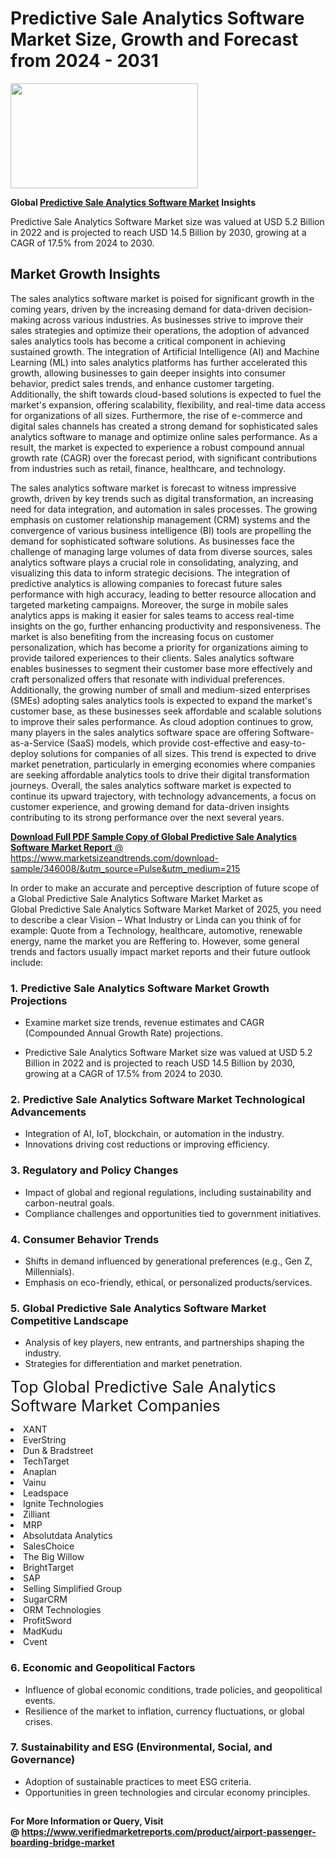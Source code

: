 <H1>Predictive Sale Analytics Software Market Size, Growth and Forecast from 2024 - 2031</H1><img class="aligncenter size-medium wp-image-584254" src="https://thirdeyenews.in/wp-content/uploads/2024/09/Global-Market-Research-300x168.jpeg" alt="" width="300" height="168" /><p><strong>Global&nbsp;<a href="https://www.marketsizeandtrends.com/download-sample/346008/&amp;utm_source=Pulse&amp;utm_medium=215">Predictive Sale Analytics Software Market</a> Insights</strong></p><p>Predictive Sale Analytics Software Market size was valued at USD 5.2 Billion in 2022 and is projected to reach USD 14.5 Billion by 2030, growing at a CAGR of 17.5% from 2024 to 2030.</p><p><h2>Market Growth Insights</h2> <p>The sales analytics software market is poised for significant growth in the coming years, driven by the increasing demand for data-driven decision-making across various industries. As businesses strive to improve their sales strategies and optimize their operations, the adoption of advanced sales analytics tools has become a critical component in achieving sustained growth. The integration of Artificial Intelligence (AI) and Machine Learning (ML) into sales analytics platforms has further accelerated this growth, allowing businesses to gain deeper insights into consumer behavior, predict sales trends, and enhance customer targeting. Additionally, the shift towards cloud-based solutions is expected to fuel the market's expansion, offering scalability, flexibility, and real-time data access for organizations of all sizes. Furthermore, the rise of e-commerce and digital sales channels has created a strong demand for sophisticated sales analytics software to manage and optimize online sales performance. As a result, the market is expected to experience a robust compound annual growth rate (CAGR) over the forecast period, with significant contributions from industries such as retail, finance, healthcare, and technology.</p> <p><a href="#"></a></p> <p>The sales analytics software market is forecast to witness impressive growth, driven by key trends such as digital transformation, an increasing need for data integration, and automation in sales processes. The growing emphasis on customer relationship management (CRM) systems and the convergence of various business intelligence (BI) tools are propelling the demand for sophisticated software solutions. As businesses face the challenge of managing large volumes of data from diverse sources, sales analytics software plays a crucial role in consolidating, analyzing, and visualizing this data to inform strategic decisions. The integration of predictive analytics is allowing companies to forecast future sales performance with high accuracy, leading to better resource allocation and targeted marketing campaigns. Moreover, the surge in mobile sales analytics apps is making it easier for sales teams to access real-time insights on the go, further enhancing productivity and responsiveness. The market is also benefiting from the increasing focus on customer personalization, which has become a priority for organizations aiming to provide tailored experiences to their clients. Sales analytics software enables businesses to segment their customer base more effectively and craft personalized offers that resonate with individual preferences. Additionally, the growing number of small and medium-sized enterprises (SMEs) adopting sales analytics tools is expected to expand the market's customer base, as these businesses seek affordable and scalable solutions to improve their sales performance. As cloud adoption continues to grow, many players in the sales analytics software space are offering Software-as-a-Service (SaaS) models, which provide cost-effective and easy-to-deploy solutions for companies of all sizes. This trend is expected to drive market penetration, particularly in emerging economies where companies are seeking affordable analytics tools to drive their digital transformation journeys. Overall, the sales analytics software market is expected to continue its upward trajectory, with technology advancements, a focus on customer experience, and growing demand for data-driven insights contributing to its strong performance over the next several years.</p> <p><a href="#"></p><p><span class=""><strong>Download Full PDF Sample Copy of Global Predictive Sale Analytics Software Market Report</strong> @ <a href="https://www.marketsizeandtrends.com/download-sample/346008/&amp;utm_source=Pulse&amp;utm_medium=215" target="_blank">https://www.marketsizeandtrends.com/download-sample/346008/&amp;utm_source=Pulse&amp;utm_medium=215</a></span></p><p>In order to make an accurate and perceptive description of future scope of a Global&nbsp;Predictive Sale Analytics Software Market Market as Global&nbsp;Predictive Sale Analytics Software Market Market of 2025, you need to describe a clear Vision &ndash; What Industry or Linda can you think of for example: Quote from a Technology, healthcare, automotive, renewable energy, name the market you are Reffering to. However, some general trends and factors usually impact market reports and their future outlook include:</p><h3>1.&nbsp;<strong>Predictive Sale Analytics Software Market Growth Projections</strong></h3><ul><li>Examine market size trends, revenue estimates and CAGR (Compounded Annual Growth Rate) projections.</li><li><p>Predictive Sale Analytics Software Market size was valued at USD 5.2 Billion in 2022 and is projected to reach USD 14.5 Billion by 2030, growing at a CAGR of 17.5% from 2024 to 2030.</p></li></ul><h3>2.&nbsp;<strong>Predictive Sale Analytics Software Market Technological Advancements</strong></h3><ul><li>Integration of AI, IoT, blockchain, or automation in the industry.</li><li>Innovations driving cost reductions or improving efficiency.</li></ul><h3>3.&nbsp;<strong>Regulatory and Policy Changes</strong></h3><ul><li>Impact of global and regional regulations, including sustainability and carbon-neutral goals.</li><li>Compliance challenges and opportunities tied to government initiatives.</li></ul><h3>4.&nbsp;<strong>Consumer Behavior Trends</strong></h3><ul><li>Shifts in demand influenced by generational preferences (e.g., Gen Z, Millennials).</li><li>Emphasis on eco-friendly, ethical, or personalized products/services.</li></ul><h3>5.&nbsp;<strong>Global Predictive Sale Analytics Software Market Competitive Landscape</strong></h3><ul><li>Analysis of key players, new entrants, and partnerships shaping the industry.</li><li>Strategies for differentiation and market penetration.</li></ul><p data-pm-slice="1 1 []"><span style="color: inherit; font-family: inherit; font-size: 25px;">Top Global Predictive Sale Analytics Software Market Companies</span></p><div class="" data-test-id=""><p><li>XANT</li><li> EverString</li><li> Dun & Bradstreet</li><li> TechTarget</li><li> Anaplan</li><li> Vainu</li><li> Leadspace</li><li> Ignite Technologies</li><li> Zilliant</li><li> MRP</li><li> Absolutdata Analytics</li><li> SalesChoice</li><li> The Big Willow</li><li> BrightTarget</li><li> SAP</li><li> Selling Simplified Group</li><li> SugarCRM</li><li> ORM Technologies</li><li> ProfitSword</li><li> MadKudu</li><li> Cvent</li></p></div><h3>6.&nbsp;<strong>Economic and Geopolitical Factors</strong></h3><ul><li>Influence of global economic conditions, trade policies, and geopolitical events.</li><li>Resilience of the market to inflation, currency fluctuations, or global crises.</li></ul><h3>7.&nbsp;<strong>Sustainability and ESG (Environmental, Social, and Governance)</strong></h3><ul><li>Adoption of sustainable practices to meet ESG criteria.</li><li>Opportunities in green technologies and circular economy principles.</li></ul><h2><strong style="font-size: 14px;">For More Information or Query, Visit @&nbsp;</strong><a style="background-color: #ffffff; font-size: 14px;" href="https://www.marketsizeandtrends.com/report/predictive-sale-analytics-software-market/" target="_blank">https://www.verifiedmarketreports.com/product/airport-passenger-boarding-bridge-market</a></h2>

